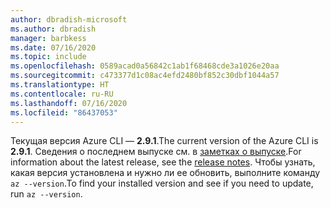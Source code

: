 ```yaml
---
author: dbradish-microsoft
ms.author: dbradish
manager: barbkess
ms.date: 07/16/2020
ms.topic: include
ms.openlocfilehash: 0589acad0a56842c1ab1f68468cde3a1026e20aa
ms.sourcegitcommit: c473377d1c08ac4efd2480bf852c30dbf1044a57
ms.translationtype: HT
ms.contentlocale: ru-RU
ms.lasthandoff: 07/16/2020
ms.locfileid: "86437053"
---
```

<span data-ttu-id="a7e7e-101">Текущая версия Azure CLI — __2.9.1__.</span><span class="sxs-lookup"><span data-stu-id="a7e7e-101">The current version of the Azure CLI is __2.9.1__.</span></span> <span data-ttu-id="a7e7e-102">Сведения о последнем выпуске см. в [заметках о выпуске](../release-notes-azure-cli.md).</span><span class="sxs-lookup"><span data-stu-id="a7e7e-102">For information about the latest release, see the [release notes](../release-notes-azure-cli.md).</span></span> <span data-ttu-id="a7e7e-103">Чтобы узнать, какая версия установлена и нужно ли ее обновить, выполните команду `az --version`.</span><span class="sxs-lookup"><span data-stu-id="a7e7e-103">To find your installed version and see if you need to update, run `az --version`.</span></span>
